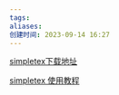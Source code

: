 ```yaml
---
tags: 
aliases: 
创建时间: 2023-09-14 16:27
---
```


[simpletex下载地址](https://simpletex.cn/)

[simpletex 使用教程](https://www.bilibili.com/video/BV1Du4y1d7Pu?t=1.7)